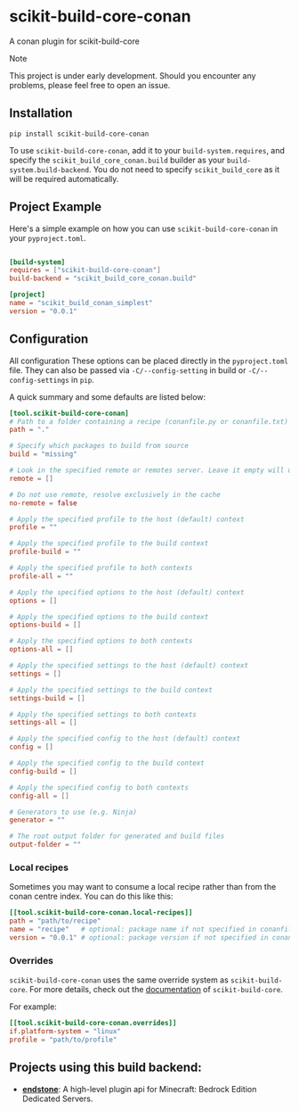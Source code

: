 # scikit-build-core-conan

A conan plugin for scikit-build-core

> [!NOTE]
> This project is under early development. Should you encounter any problems, please feel free to open an issue.

## Installation

```shell
pip install scikit-build-core-conan
```

To use `scikit-build-core-conan`, add it to your `build-system.requires`, and specify
the `scikit_build_core_conan.build` builder as your `build-system.build-backend`. You do not need to
specify `scikit_build_core` as it will be required automatically.

## Project Example

Here's a simple example on how you can use `scikit-build-core-conan` in your `pyproject.toml`.

```toml

[build-system]
requires = ["scikit-build-core-conan"]
build-backend = "scikit_build_core_conan.build"

[project]
name = "scikit_build_conan_simplest"
version = "0.0.1"
```

## Configuration

All configuration These options can be placed directly in the `pyproject.toml` file. They can also be passed via
`-C/--config-setting` in build or `-C/--config-settings` in `pip`.

A quick summary and some defaults are listed below:

```toml
[tool.scikit-build-core-conan]
# Path to a folder containing a recipe (conanfile.py or conanfile.txt)
path = "."

# Specify which packages to build from source
build = "missing"

# Look in the specified remote or remotes server. Leave it empty will use all remotes.
remote = []

# Do not use remote, resolve exclusively in the cache
no-remote = false

# Apply the specified profile to the host (default) context
profile = ""

# Apply the specified profile to the build context
profile-build = ""

# Apply the specified profile to both contexts
profile-all = ""

# Apply the specified options to the host (default) context
options = []

# Apply the specified options to the build context
options-build = []

# Apply the specified options to both contexts
options-all = []

# Apply the specified settings to the host (default) context
settings = []

# Apply the specified settings to the build context
settings-build = []

# Apply the specified settings to both contexts
settings-all = []

# Apply the specified config to the host (default) context
config = []

# Apply the specified config to the build context
config-build = []

# Apply the specified config to both contexts
config-all = []

# Generators to use (e.g. Ninja)
generator = ""

# The root output folder for generated and build files
output-folder = ""
```

### Local recipes

Sometimes you may want to consume a local recipe rather than from the conan centre index. You can do this like this:

```toml
[[tool.scikit-build-core-conan.local-recipes]]
path = "path/to/recipe"
name = "recipe"   # optional: package name if not specified in conanfile
version = "0.0.1" # optional: package version if not specified in conanfile
```

### Overrides

`scikit-build-core-conan` uses the same override system as `scikit-build-core`. For more details, check out the
[documentation](https://scikit-build-core.readthedocs.io/en/latest/configuration/overrides.html) of `scikit-build-core`.

For example:

```toml
[[tool.scikit-build-core-conan.overrides]]
if.platform-system = "linux"
profile = "path/to/profile"
```

## Projects using this build backend:

- **[endstone](https://github.com/EndstoneMC/endstone)**: A high-level plugin api for Minecraft: Bedrock Edition
  Dedicated Servers.
